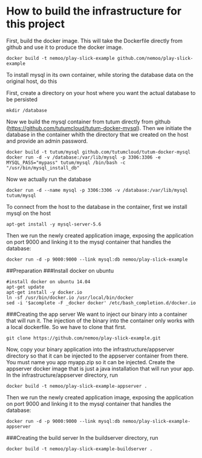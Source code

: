 How to build the infrastructure for this project
================================================

First, build the docker image. This will take the Dockerfile directly from github and use it to produce the docker image. 
```
docker build -t nemoo/play-slick-example github.com/nemoo/play-slick-example
```



To install mysql in its own container, while storing the database data on the original host, do this

First, create a directory on your host where you want the actual database to be persisted
```
mkdir /database
```

Now we build the mysql container from tutum directly from github (https://github.com/tutumcloud/tutum-docker-mysql). Then we initiate the database in the container whith the directory that we created on the host and provide an admin password.

```
docker build -t tutum/mysql github.com/tutumcloud/tutum-docker-mysql
docker run -d -v /database:/var/lib/mysql -p 3306:3306 -e MYSQL_PASS="mypass" tutum/mysql /bin/bash -c "/usr/bin/mysql_install_db"
```
Now we actually run the database
```
docker run -d --name mysql -p 3306:3306 -v /database:/var/lib/mysql tutum/mysql
```
To connect from the host to the database in the container, first we install mysql on the host
```
apt-get install -y mysql-server-5.6
```
Then we run the newly created application image, exposing the application on port 9000 and linking it to the mysql container that handles the database:
```
docker run -d -p 9000:9000 --link mysql:db nemoo/play-slick-example
```
##Preparation
###Install docker on ubuntu
```
#install docker on ubuntu 14.04
apt-get update
apt-get install -y docker.io
ln -sf /usr/bin/docker.io /usr/local/bin/docker
sed -i '$acomplete -F _docker docker' /etc/bash_completion.d/docker.io
```
###Creating the app server 
We want to inject our binary into a container that will run it. The injection of the binary into the container only works with a local dockerfile. So we have to clone that first. 
```
git clone https://github.com/nemoo/play-slick-example.git
```
Now, copy your binary application into the infrastructure/appserver directory so that it can be injected to the appserver container from there. You must name you app myapp.zip so it can be injected.
Create the appserver docker image that is just a java installation that will run your app. In the infrastructure/appserver directory, run
```
docker build -t nemoo/play-slick-example-appserver .
```
Then we run the newly created application image, exposing the application on port 9000 and linking it to the mysql container that handles the database:
```
docker run -d -p 9000:9000 --link mysql:db nemoo/play-slick-example-appserver
```

###Creating the build server 
In the buildserver directory, run
```
docker build -t nemoo/play-slick-example-buildserver .
```
